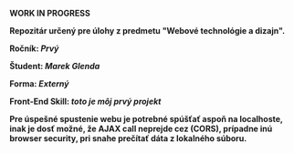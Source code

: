 **WORK IN PROGRESS**

**Repozitár určený pre úlohy z predmetu "Webové technológie a dizajn".**

**Ročník: _Prvý_**

**Študent: _Marek Glenda_**

**Forma: _Externý_**

**Front-End Skill:  _toto je môj prvý projekt_**

**Pre úspešné spustenie webu je potrebné spúšťať aspoň na localhoste, inak je dosť možné, že AJAX call neprejde cez (CORS), prípadne inú browser security, pri snahe prečítať dáta z lokalného súboru.**
